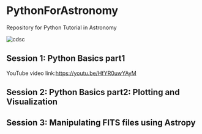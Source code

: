 # PythonForAstronomy
Repository for Python Tutorial in Astronomy

![cdsc](https://raw.githubusercontent.com/Horizonrepo/PythonForAstronomy/master/WhatsApp%20Image%202020-04-27%20at%203.05.42%20PM.jpeg)
## Session 1: Python Basics part1

YouTube video link:https://youtu.be/HfYR0uwYAyM


## Session 2: Python Basics part2: Plotting and Visualization




## Session 3: Manipulating FITS files using Astropy
